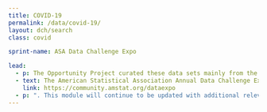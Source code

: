 ```yaml
---
title: COVID-19
permalink: /data/covid-19/
layout: dch/search
class: covid

sprint-name: ASA Data Challenge Expo

lead:
  - p: The Opportunity Project curated these data sets mainly from the Census Bureau as part of the
  - text: The American Statistical Association Annual Data Challenge Expo
    link: https://community.amstat.org/dataexpo
  - p: ". This module will continue to be updated with additional relevant open data sets from other federal agencies to help with the medical, economic and community responses to the pandemic. The theme of this year's Data Challenge Expo is Helping Families, Business, and Communities Respond to COVID-19."
---
```


